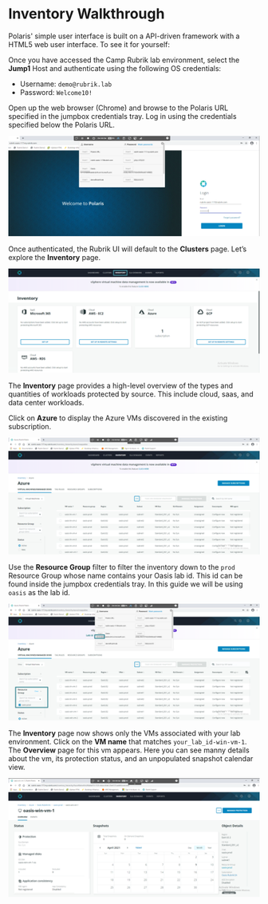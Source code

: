 # Inventory Walkthrough

Polaris' simple user interface is built on a API-driven framework with a HTML5 web user interface. To see it for yourself:

Once you have accessed the Camp Rubrik lab environment, select the **Jump1** Host and authenticate using the following OS credentials:

* Username: `demo@rubrik.lab`
* Password: `Welcome10!`

Open up the web browser (Chrome) and browse to the Polaris URL specified in the jumpbox credentials tray. Log in using the credentials specified below the Polaris URL.

<p align="center">
<img src="../images/Polaris Login.png">
</p>

Once authenticated, the Rubrik UI will default to the **Clusters** page. Let’s explore the **Inventory** page.

<p align="center">
<img src="../images/Polaris Inventory.png">
</p>

The **Inventory** page provides a high-level overview of the types and quantities of workloads protected by source. This include cloud, saas, and data center workloads.

Click on **Azure** to display the Azure VMs discovered in the existing subscription.

<p align="center">
<img src="../images/Azure Inventory.png">
</p>

Use the **Resource Group** filter to filter the inventory down to the `prod` Resource Group whose name contains your Oasis lab id. This id can be found inside the jumpbox credentials tray. In this guide we will be using `oasis` as the lab id.

<p align="center">
<img src="../images/Azure Inventory Filtered.png">
</p>

The **Inventory** page now shows only the VMs associated with your lab environment. Click on the **VM name** that matches `your_lab_id-win-vm-1`. The **Overview** page for this vm appears. Here you can see manny details about the vm, its protection status, and an unpopulated snapshot calendar view.

<p align="center">
<img src="../images/Azure VM Overview.png">
</p>